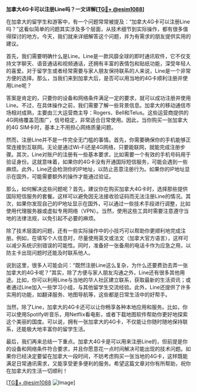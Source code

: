 **加拿大4G卡可以注册Line吗？一文详解[[TG💪+ @esim1088](https://t.me/s/esim1088)]**

在加拿大的留学生和游客中，有一个问题常常被提及：“加拿大4G卡可以注册Line吗？”这看似简单的问题其实涉及多个层面，从技术细节到实际操作，都有很多值得探讨的地方。今天，我们就来详细解答这个问题，并为有需求的朋友提供实用的建议。

首先，我们需要明确什么是Line。Line是一款风靡全球的即时通讯软件，它不仅支持文字聊天、语音通话和视频通话，还拥有丰富的表情包和贴纸功能，深受年轻人的喜爱。对于留学生或者经常需要与家人朋友保持联系的人来说，Line是一个非常方便的选择。那么，当我们来到加拿大后，是否可以用当地的4G卡顺利注册并使用Line呢？

答案是肯定的，只要你的设备和网络条件满足一定的要求，就可以成功注册并使用Line。不过，在具体操作之前，我们需要了解一些背景信息。加拿大的移动通信市场相对成熟，主要由三大运营商主导：Rogers、Bell和Telus。这些运营商提供的4G网络覆盖范围广，信号稳定，非常适合日常使用。因此，当你购买一张加拿大的4G SIM卡时，基本上不用担心网络质量问题。

然而，注册Line并不是一件完全无门槛的事情。首先，你需要确保你的手机能够正常连接到互联网。无论是通过Wi-Fi还是4G网络，只要能联网，就能完成注册步骤。其次，Line对账户的注册有一些基本要求，比如需要一个有效的手机号码用于验证身份。这就意味着，如果你的4G卡没有开通国际短信服务，可能会遇到一些麻烦。此外，Line还会检测你的IP地址，以防止恶意注册行为。如果你的IP地址显示在国外，可能需要额外的操作才能通过验证。

那么，如何解决这些问题呢？首先，建议你在购买加拿大4G卡时，选择那些提供国际短信服务的套餐。这样可以避免因无法接收验证码而无法注册Line的情况。其次，如果你发现自己的IP地址显示在国外，可以通过一些技术手段进行调整，比如使用代理服务器或虚拟专用网络（VPN）。当然，使用这些工具时需要注意遵守当地的法律法规，以免引起不必要的麻烦。

除了技术层面的问题，还有一些实际操作中的小技巧可以帮助你更顺利地完成注册。例如，在填写个人信息时，尽量使用英文或法文（加拿大官方语言），这样可以减少系统识别错误的可能性。同时，准备好一张备用的电话卡作为应急之用，以防主卡出现问题时还能及时联系他人。

说到这里，很多人可能会问：“既然注册Line这么复杂，为什么还要费劲去弄一张加拿大的4G卡呢？”其实，除了方便与家人朋友沟通之外，Line还有很多其他用途。比如，你可以利用Line与当地的华人社区建立联系，获取最新的生活资讯；或者通过Line加入一些学习小组，与其他留学生交流经验。此外，Line还提供了许多实用的功能，如翻译服务、地图导航等，这些都是日常生活中的好帮手。

当然，除了Line，加拿大的4G卡还可以让你畅享各种本地应用和服务。比如，你可以使用Spotify听音乐，用Netflix看电影，或者下载地图软件帮助你更好地探索这个美丽的国度。可以说，拥有一张加拿大的4G卡，不仅能让你随时随地保持联系，还能极大地丰富你的留学生活。

最后，我们再来总结一下重点。加拿大4G卡是可以用来注册Line的，但前提是你的设备和网络条件符合要求，并且你愿意花一点时间解决可能出现的技术问题。如果你已经决定要留在加拿大一段时间，不妨考虑购买一张当地的4G卡，这样既能满足日常通讯需求，又能享受更多便利的服务。希望这篇文章对你有所帮助，祝你在加拿大的生活一切顺利！

[[TG💪+ @esim1088](https://t.me/s/esim1088) ![Image](https://i.postimg.cc/4NQfJmqS/Snipaste-2025-05-13-00-14-12.png)]